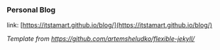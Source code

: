 ### Personal Blog

link: [https://itstamart.github.io/blog/](https://itstamart.github.io/blog/)

*Template from https://github.com/artemsheludko/flexible-jekyll/*